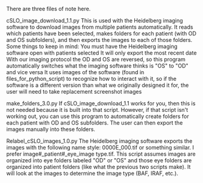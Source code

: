 There are three files of note here.
 
cSLO_image_download_1.1.py
This is used with the Heidelberg imaging software to download images from multiple patients automatically. It reads which patients have been selected, makes folders for each patient (with OD and OS subfolders), and then exports the images to each of those folders. 
Some things to keep in mind:
You must have the Heidelberg imaging software open with patients selected
It will only export the most recent date
With our imaging protocol the OD and OS are reversed, so this program automatically switches what the imaging software thinks is "OS" to "OD" and vice versa
It uses images of the software (found in files_for_python_script) to recognize how to interact with it, so if the software is a different version than what we originally designed it for, the user will need to take replacement screenshot images

make_folders_3.0.py
If cSLO_image_download_1.1 works for you, then this is not needed because it is built into that script. However, if that script isn't working out, you can use this program to automatically create folders for each patient with OD and OS subfolders. The user can then export the images manually into these folders.

Relabel_cSLO_images_1.0.py
The Heidelberg imaging software exports the images with the following name style: 0000E_000.tif or something similar. I prefer image#_patient#_eye_image type.tif. This script assumes images are organized into eye folders labeled "OD" or "OS" and those eye folders are organized into patient folders (like what the previous two scripts make). It will look at the images to determine the image type (BAF, IRAF, etc.). 
